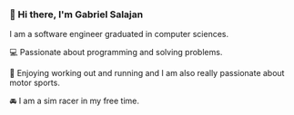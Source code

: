 ### 👋 Hi there, I'm Gabriel Salajan
I am a software engineer graduated in computer sciences.

💻 Passionate about programming and solving problems.

🥊 Enjoying working out and running and I am also really passionate about motor sports.

🚘 I am a sim racer in my free time.
